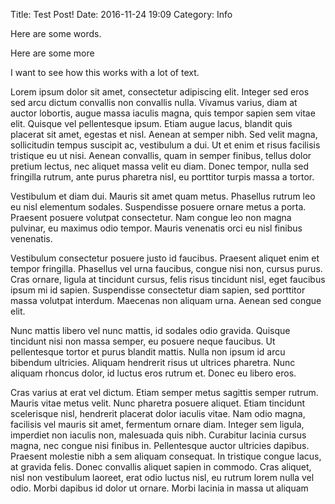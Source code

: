 Title: Test Post!
Date: 2016-11-24 19:09
Category: Info

Here are some words.

Here are some more

I want to see how this works with a lot of text.

 Lorem ipsum dolor sit amet, consectetur adipiscing elit. Integer sed eros sed arcu dictum convallis non convallis nulla. Vivamus varius, diam at auctor lobortis, augue massa iaculis magna, quis tempor sapien sem vitae elit. Quisque vel pellentesque ipsum. Etiam augue lacus, blandit quis placerat sit amet, egestas et nisl. Aenean at semper nibh. Sed velit magna, sollicitudin tempus suscipit ac, vestibulum a dui. Ut et enim et risus facilisis tristique eu ut nisi. Aenean convallis, quam in semper finibus, tellus dolor pretium lectus, nec aliquet massa velit eu diam. Donec tempor, nulla sed fringilla rutrum, ante purus pharetra nisl, eu porttitor turpis massa a tortor.

Vestibulum et diam dui. Mauris sit amet quam metus. Phasellus rutrum leo eu nisl elementum sodales. Suspendisse posuere ornare metus a porta. Praesent posuere volutpat consectetur. Nam congue leo non magna pulvinar, eu maximus odio tempor. Mauris venenatis orci eu nisl finibus venenatis.

Vestibulum consectetur posuere justo id faucibus. Praesent aliquet enim et tempor fringilla. Phasellus vel urna faucibus, congue nisi non, cursus purus. Cras ornare, ligula at tincidunt cursus, felis risus tincidunt nisl, eget faucibus ipsum mi id sapien. Suspendisse consectetur diam sapien, sed porttitor massa volutpat interdum. Maecenas non aliquam urna. Aenean sed congue elit.

Nunc mattis libero vel nunc mattis, id sodales odio gravida. Quisque tincidunt nisi non massa semper, eu posuere neque faucibus. Ut pellentesque tortor et purus blandit mattis. Nulla non ipsum id arcu bibendum ultricies. Aliquam hendrerit risus ut ultrices pharetra. Nunc aliquam rhoncus dolor, id luctus eros rutrum et. Donec eu libero eros.

Cras varius at erat vel dictum. Etiam semper metus sagittis semper rutrum. Mauris vitae metus velit. Nunc pharetra posuere aliquet. Etiam tincidunt scelerisque nisl, hendrerit placerat dolor iaculis vitae. Nam odio magna, facilisis vel mauris sit amet, fermentum ornare diam. Integer sem ligula, imperdiet non iaculis non, malesuada quis nibh. Curabitur lacinia cursus magna, nec congue nisi finibus in. Pellentesque auctor ultricies dapibus. Praesent molestie nibh a sem aliquam consequat. In tristique congue lacus, at gravida felis. Donec convallis aliquet sapien in commodo. Cras aliquet, nisl non vestibulum laoreet, erat odio luctus nisl, eu rutrum lorem nulla vel odio. Morbi dapibus id dolor ut ornare. Morbi lacinia in massa ut aliquam
